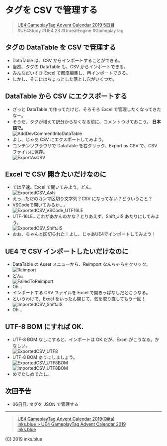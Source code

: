 # タグを CSV で管理する

> [UE4 GameplayTag Advent Calendar 2019 5日目](https://qiita.com/advent-calendar/2019/ue4-gameplaytag)  
>#UE4Study #UE4.23 #UnrealEngine #GameplayTag

## タグの DataTable を CSV で管理する

* DataTable は、CSV からインポートすることができる。
* 当然、タグの DataTable も、CSV からインポートできる。
* みんなだいすき Excel で都度編集し、再インポートできる。
* しかし、そこにはちょっとした落とし穴がいくつか。

## DataTable から CSV にエクスポートする

* ざっと DataTable で作ってたけど、そろそろ Excel で管理したくなってきたなー。
* そうだ、タグが増えて訳分からなくなる前に、コメントつけておこう。 **日本語で。**  
![AddDevCommentIntoDataTable](./Images/Day05_AddDevCommentIntoDataTable.png)
* よし、じゃあ CSV にエクスポートしてみよう。
* コンテンツブラウザで DataTable を右クリック、Export as CSV で、CSV ファイルに保存。  
![ExportAsCSV](./Images/Day05_ExportAsCSV.png)

## Excel で CSV 開きたいだけなのに

* では早速、Excel で開いてみよう。どん。  
![ExportedCSV_AsIs](./Images/Day05_ExportedCSV_AsIs.png)
* えっ…ただのカンマ区切り文字列？CSV になってない？どういうこと？
* VSCodeで開いてみるか…。  
![ExportedCSV_VSCode_UTF16LE](./Images/Day05_ExportedCSV_VSCode_UTF16LE.png)
* UTF-16LE…これがあかんのかな？とりあえず、Shift_JIS あたりにしてみよう。  
![ExportedCSV_ShiftJIS](./Images/Day05_ExportedCSV_ShiftJIS.png)
* おお、ちゃんと区切られた！よし、じゃあUE4でインポートしてみよう！

## UE4 で CSV インポートしたいだけなのに

* DataTable の Asset メニューから、Reimport なんちゃらをクリック。  
![Reimport](./Images/Day05_Reimport.gif)  
* どん。  
![FailedToReimport](./Images/Day05_FailedToReimport.png)
* Oh...
* インポートする CSV ファイルを Excel で開きっぱなしだとこうなる。
* というわけで、Excel をいったん閉じて、気を取り直してもう一回！  
![ImportedCSV_ShiftJIS](./Images/Day05_ImportedCSV_ShiftJIS.png)
* Oh...

## UTF-8 BOM にすれば OK.

* UTF-8 BOM なしにすると、インポートは OK だが、Excel がこうなる。かなしい。  
![ExportedCSV_UTF8](./Images/Day05_ExportedCSV_UTF8.png)
* UTF-8 BOM ありにしましょう。  
![ExportedCSV_UTF8BOM](./Images/Day05_ExportedCSV_UTF8BOM.png)  
![ImportedCSV_UTF8BOM](./Images/Day05_ImportedCSV_UTF8BOM.png)
* めでたしめでたし。

## 次回予告

* 06日目: タグを JSON で管理する

---

> [UE4 GameplayTag Advent Calendar 2019(Qiita)](https://qiita.com/advent-calendar/2019/ue4-gameplaytag)  
> [inks.blue > UE4 GameplayTag Advent Calendar 2019](./Index.md)  
> [inks.blue](../../)

(C) 2019 inks.blue
